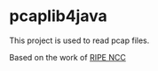 # pcaplib4java
This project is used to read pcap files.

Based on the work of [RIPE NCC](https://github.com/RIPE-NCC/hadoop-pcap)

